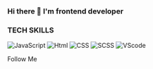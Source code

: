 ### Hi there 👋 I'm frontend developer


### TECH SKILLS
![JavaScript](https://img.shields.io/badge/-JavaScript-1C1C1C?style=for-the-badge&logo=javascript)
![Html](https://img.shields.io/badge/-html-1C1C1C?style=for-the-badge&logo=html5)
![CSS](https://img.shields.io/badge/-css-1C1C1C?style=for-the-badge&logo=css3)
![SCSS](https://img.shields.io/badge/-scss-1C1C1C?style=for-the-badge&logo=sass)
![VScode](https://img.shields.io/badge/-vscode-1C1C1C?style=for-the-badge&logo=visual-studio-code)


Follow Me

<!--
**Nikita9950/Nikita9950** is a ✨ _special_ ✨ repository because its `README.md` (this file) appears on your GitHub profile.

Here are some ideas to get you started:

- 🔭 I’m currently working on ...
- 🌱 I’m currently learning ...
- 👯 I’m looking to collaborate on ...
- 🤔 I’m looking for help with ...
- 💬 Ask me about ...
- 📫 How to reach me: ...
- 😄 Pronouns: ...
- ⚡ Fun fact: ...
-->
